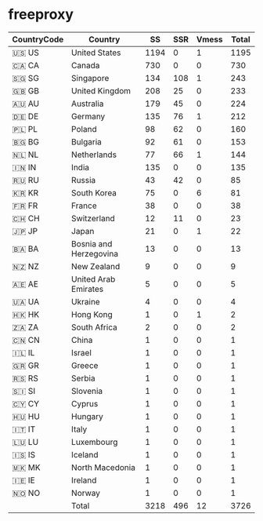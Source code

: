 # freeproxy

|CountryCode|Country|SS|SSR|Vmess|Total|
|  ----  | ----  |  ----  | ----  |  ----  | ----  |
|🇺🇸 US|United States|1194|0|1|1195|
|🇨🇦 CA|Canada|730|0|0|730|
|🇸🇬 SG|Singapore|134|108|1|243|
|🇬🇧 GB|United Kingdom|208|25|0|233|
|🇦🇺 AU|Australia|179|45|0|224|
|🇩🇪 DE|Germany|135|76|1|212|
|🇵🇱 PL|Poland|98|62|0|160|
|🇧🇬 BG|Bulgaria|92|61|0|153|
|🇳🇱 NL|Netherlands|77|66|1|144|
|🇮🇳 IN|India|135|0|0|135|
|🇷🇺 RU|Russia|43|42|0|85|
|🇰🇷 KR|South Korea|75|0|6|81|
|🇫🇷 FR|France|38|0|0|38|
|🇨🇭 CH|Switzerland|12|11|0|23|
|🇯🇵 JP|Japan|21|0|1|22|
|🇧🇦 BA|Bosnia and Herzegovina|13|0|0|13|
|🇳🇿 NZ|New Zealand|9|0|0|9|
|🇦🇪 AE|United Arab Emirates|5|0|0|5|
|🇺🇦 UA|Ukraine|4|0|0|4|
|🇭🇰 HK|Hong Kong|1|0|1|2|
|🇿🇦 ZA|South Africa|2|0|0|2|
|🇨🇳 CN|China|1|0|0|1|
|🇮🇱 IL|Israel|1|0|0|1|
|🇬🇷 GR|Greece|1|0|0|1|
|🇷🇸 RS|Serbia|1|0|0|1|
|🇸🇮 SI|Slovenia|1|0|0|1|
|🇨🇾 CY|Cyprus|1|0|0|1|
|🇭🇺 HU|Hungary|1|0|0|1|
|🇮🇹 IT|Italy|1|0|0|1|
|🇱🇺 LU|Luxembourg|1|0|0|1|
|🇮🇸 IS|Iceland|1|0|0|1|
|🇲🇰 MK|North Macedonia|1|0|0|1|
|🇮🇪 IE|Ireland|1|0|0|1|
|🇳🇴 NO|Norway|1|0|0|1|
||Total|3218|496|12|3726|
